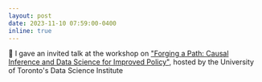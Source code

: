 ```yaml
---
layout: post
date: 2023-11-10 07:59:00-0400
inline: true
---
```


:microphone: I gave an invited talk at the workshop on ["Forging a Path: Causal Inference and Data Science for Improved Policy"](https://datasciences.utoronto.ca/forging-a-path-causal-inference-and-data-science-for-improved-policy/), hosted by the University of Toronto's Data Science Institute
